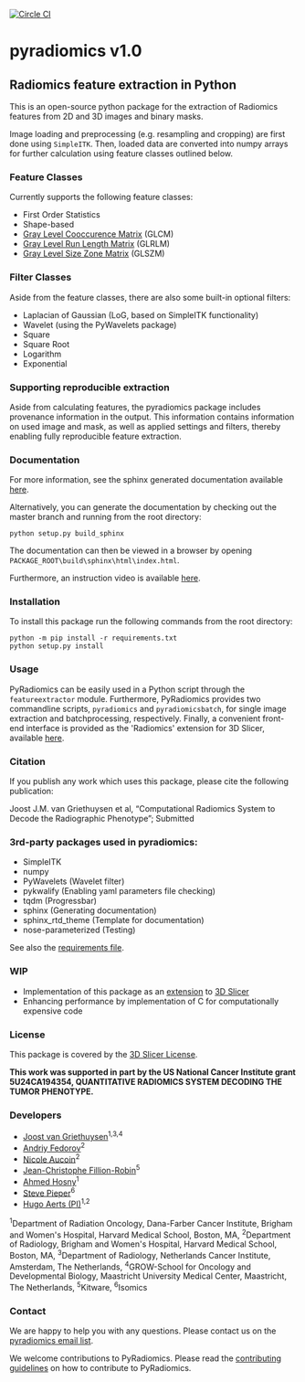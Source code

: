 
[![Circle CI](https://circleci.com/gh/Radiomics/pyradiomics.svg?style=svg&circle-token=a4748cf0de5fad2c12bc93a485282378551c3584)](https://circleci.com/gh/Radiomics/pyradiomics)

# pyradiomics v1.0

## Radiomics feature extraction in Python

This is an open-source python package for the extraction of Radiomics features from 2D and 3D images and 
binary masks.

Image loading and preprocessing (e.g. resampling and cropping) are first done using `SimpleITK`. 
Then, loaded data are converted into numpy arrays for further calculation using feature classes
outlined below.

### Feature Classes
Currently supports the following feature classes:

 - First Order Statistics
 - Shape-based
 - [Gray Level Cooccurence Matrix](https://en.wikipedia.org/wiki/Co-occurrence_matrix) (GLCM)
 - [Gray Level Run Length Matrix](http://www.insight-journal.org/browse/publication/231) (GLRLM)
 - [Gray Level Size Zone Matrix](https://en.wikipedia.org/wiki/Gray_level_size_zone_matrix) (GLSZM)

### Filter Classes
Aside from the feature classes, there are also some built-in optional filters:

- Laplacian of Gaussian (LoG, based on SimpleITK functionality)
- Wavelet (using the PyWavelets package)
- Square
- Square Root
- Logarithm
- Exponential

### Supporting reproducible extraction
Aside from calculating features, the pyradiomics package includes provenance information in the
output. This information contains information on used image and mask, as well as applied settings
and filters, thereby enabling fully reproducible feature extraction.

### Documentation

For more information, see the sphinx generated documentation available [here](http://pyradiomics.readthedocs.io/).

Alternatively, you can generate the documentation by checking out the master branch and running from the root directory:

    python setup.py build_sphinx

The documentation can then be viewed in a browser by opening `PACKAGE_ROOT\build\sphinx\html\index.html`. 

Furthermore, an instruction video is available [here](http://radiomics.io/pyradiomics.html).

### Installation

To install this package run the following commands from the root directory:

    python -m pip install -r requirements.txt
    python setup.py install

### Usage

PyRadiomics can be easily used in a Python script through the `featureextractor`
module. Furthermore, PyRadiomics provides two commandline scripts, `pyradiomics`
and `pyradiomicsbatch`, for single image extraction and batchprocessing, respectively.
Finally, a convenient front-end interface is provided as the 'Radiomics'
extension for 3D Slicer, available [here](https://github.com/Radiomics/SlicerRadiomics).

### Citation 
If you publish any work which uses this package, please cite the following publication:

Joost J.M. van Griethuysen et al, “Computational Radiomics System to Decode the Radiographic Phenotype”; Submitted

### 3rd-party packages used in pyradiomics:

 - SimpleITK
 - numpy
 - PyWavelets (Wavelet filter)
 - pykwalify (Enabling yaml parameters file checking)
 - tqdm (Progressbar)
 - sphinx (Generating documentation)
 - sphinx_rtd_theme (Template for documentation)
 - nose-parameterized (Testing)

See also the [requirements file](requirements.txt).

### WIP
 - Implementation of this package as an [extension](https://github.com/Radiomics/SlicerRadiomics) to [3D Slicer](slicer.org)
 - Enhancing performance by implementation of C for computationally expensive code

### License
This package is covered by the [3D Slicer License](LICENSE.txt).

**This work was supported in part by the US National Cancer Institute grant 
5U24CA194354, QUANTITATIVE RADIOMICS SYSTEM DECODING THE TUMOR PHENOTYPE.**

### Developers
 - [Joost van Griethuysen](https://github.com/JoostJM)<sup>1,3,4</sup>
 - [Andriy Fedorov](https://github.com/fedorov)<sup>2</sup>
 - [Nicole Aucoin](https://github.com/naucoin)<sup>2</sup>
 - [Jean-Christophe Fillion-Robin](https://github.com/jcfr)<sup>5</sup>
 - [Ahmed Hosny](https://github.com/ahmedhosny)<sup>1</sup>
 - [Steve Pieper](https://github.com/pieper)<sup>6</sup>
 - [Hugo Aerts (PI)](https://github.com/hugoaerts)<sup>1,2</sup>
 
<sup>1</sup>Department of Radiation Oncology, Dana-Farber Cancer Institute, Brigham and Women's Hospital, Harvard Medical School, Boston, MA,
<sup>2</sup>Department of Radiology, Brigham and Women's Hospital, Harvard Medical School, Boston, MA,
<sup>3</sup>Department of Radiology, Netherlands Cancer Institute, Amsterdam, The Netherlands, 
<sup>4</sup>GROW-School for Oncology and Developmental Biology, Maastricht University Medical Center, Maastricht, The Netherlands,
<sup>5</sup>Kitware,
<sup>6</sup>Isomics

### Contact

We are happy to help you with any questions. Please contact us on the [pyradiomics email list](https://groups.google.com/forum/#!forum/pyradiomics).

We welcome contributions to PyRadiomics. Please read the [contributing guidelines](CONTRIBUTING.md) on how to contribute
to PyRadiomics.

